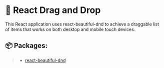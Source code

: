 # 🐲 React Drag and Drop

This React application uses react-beautiful-dnd to achieve a draggable list of items that works on both desktop and mobile touch devices.

## 📦 Packages:

> - [react-beautiful-dnd](https://www.npmjs.com/package/react-beautiful-dnd)